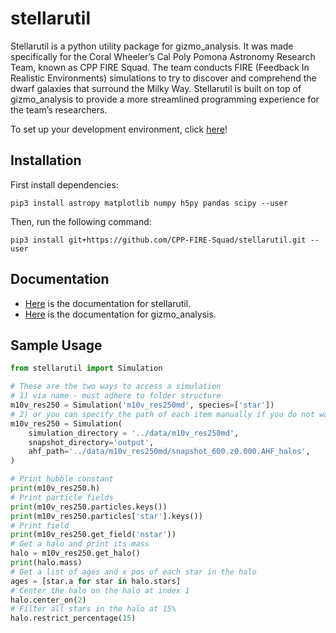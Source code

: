 # stellarutil
Stellarutil is a python utility package for gizmo_analysis. It was made specifically for the Coral Wheeler’s Cal Poly Pomona Astronomy Research Team, known as CPP FIRE Squad. The team conducts FIRE (Feedback In Realistic Environments) simulations to try to discover and comprehend the dwarf galaxies that surround the Milky Way. Stellarutil is built on top of gizmo_analysis to provide a more streamlined programming experience for the team’s researchers. 

To set up your development environment, click [here](https://docs.google.com/document/d/1k4cySN2KbI2uWVRci_68NunSoVHhqr92PvQBMSoT3m4/edit?usp=sharing)!

## Installation

First install dependencies:
```shell
pip3 install astropy matplotlib numpy h5py pandas scipy --user
```
Then, run the following command:
```shell
pip3 install git+https://github.com/CPP-FIRE-Squad/stellarutil.git --user
```

## Documentation
 - [Here](./documentation/stellarutil.md) is the documentation for stellarutil.
 - [Here](./documentation/gizmo_analysis/) is the documentation for gizmo_analysis.



## Sample Usage
```python 
from stellarutil import Simulation

# These are the two ways to access a simulation
# 1) via name - must adhere to folder structure
m10v_res250 = Simulation('m10v_res250md', species=['star']) 
# 2) or you can specify the path of each item manually if you do not want to use the proper structure
m10v_res250 = Simulation(
    simulation_directory = '../data/m10v_res250md',
    snapshot_directory='output',
    ahf_path='../data/m10v_res250md/snapshot_600.z0.000.AHF_halos',
)

# Print hubble constant
print(m10v_res250.h)
# Print particle fields
print(m10v_res250.particles.keys())
print(m10v_res250.particles['star'].keys())
# Print field
print(m10v_res250.get_field('nstar'))
# Get a halo and print its mass
halo = m10v_res250.get_halo()
print(halo.mass)
# Get a list of ages and x pos of each star in the halo
ages = [star.a for star in halo.stars]
# Center the halo on the halo at index 1
halo.center_on(2)
# Filter all stars in the halo at 15%
halo.restrict_percentage(15)
```
